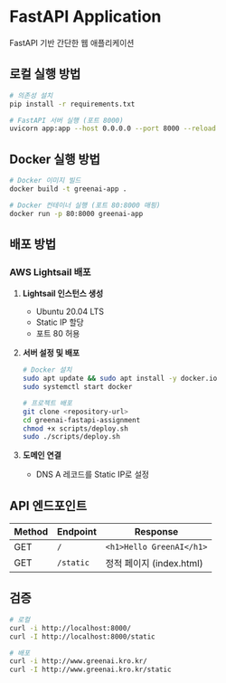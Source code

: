 # FastAPI Application

FastAPI 기반 간단한 웹 애플리케이션

## 로컬 실행 방법

```bash
# 의존성 설치
pip install -r requirements.txt

# FastAPI 서버 실행 (포트 8000)
uvicorn app:app --host 0.0.0.0 --port 8000 --reload
```

## Docker 실행 방법

```bash
# Docker 이미지 빌드
docker build -t greenai-app .

# Docker 컨테이너 실행 (포트 80:8000 매핑)
docker run -p 80:8000 greenai-app
```

## 배포 방법

### AWS Lightsail 배포

1. **Lightsail 인스턴스 생성**
   - Ubuntu 20.04 LTS
   - Static IP 할당
   - 포트 80 허용

2. **서버 설정 및 배포**
   ```bash
   # Docker 설치
   sudo apt update && sudo apt install -y docker.io
   sudo systemctl start docker
   
   # 프로젝트 배포
   git clone <repository-url>
   cd greenai-fastapi-assignment
   chmod +x scripts/deploy.sh
   sudo ./scripts/deploy.sh
   ```

3. **도메인 연결**
   - DNS A 레코드를 Static IP로 설정

## API 엔드포인트

| Method | Endpoint | Response |
|--------|----------|----------|
| GET | `/` | `<h1>Hello GreenAI</h1>` |
| GET | `/static` | 정적 페이지 (index.html) |

## 검증

```bash
# 로컬
curl -i http://localhost:8000/
curl -I http://localhost:8000/static

# 배포
curl -i http://www.greenai.kro.kr/
curl -I http://www.greenai.kro.kr/static
```
